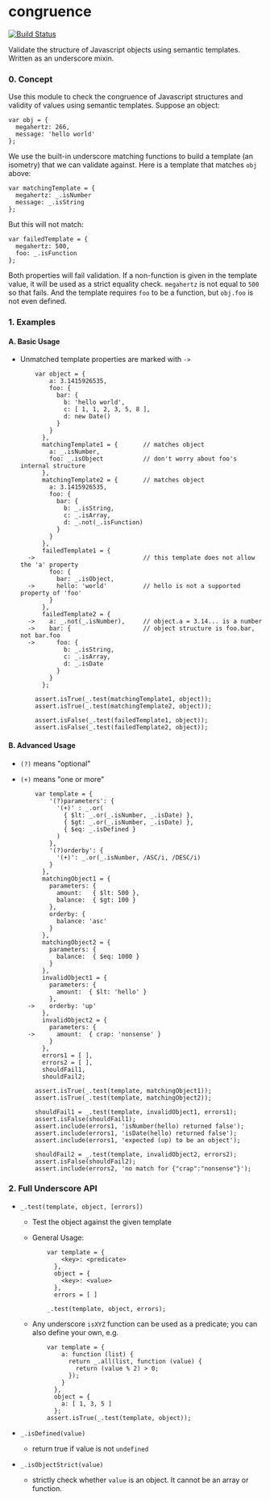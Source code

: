 congruence
==========

[![Build Status](https://travis-ci.org/tjwebb/congruence.png?branch=master)](https://travis-ci.org/tjwebb/congruence)

Validate the structure of Javascript objects using semantic templates. Written as an underscore mixin.

### 0. Concept

  Use this module to check the congruence of Javascript structures and validity
  of values using semantic templates. Suppose an object:

    var obj = {
      megahertz: 266,
      message: 'hello world'
    };

  We use the built-in underscore matching functions to build a template
  (an isometry) that we can validate against. Here is a template that matches
  `obj` above:

    var matchingTemplate = {
      megahertz: _.isNumber
      message: _.isString
    };

  But this will not match:

    var failedTemplate = {
      megahertz: 500,
      foo: _.isFunction
    };

  Both properties will fail validation. 
  If a non-function is given in the template value, it will be used as a strict
  equality check. `megahertz` is not equal to `500` so that fails. And the
  template requires `foo` to be a function, but `obj.foo` is not even defined.

### 1. Examples
#### A. Basic Usage
- Unmatched template properties are marked with `->`

          var object = {
              a: 3.1415926535,
              foo: {
                bar: {
                  b: 'hello world',
                  c: [ 1, 1, 2, 3, 5, 8 ],
                  d: new Date()
                }
              }
            },
            matchingTemplate1 = {       // matches object
              a: _.isNumber, 
              foo: _.isObject           // don't worry about foo's internal structure
            },
            matchingTemplate2 = {       // matches object
              a: 3.1415926535,
              foo: {
                bar: {
                  b: _.isString,
                  c: _.isArray,
                  d: _.not(_.isFunction)
                }
              }
            },
            failedTemplate1 = {
        ->                              // this template does not allow the 'a' property
              foo: {
                bar: _.isObject,
        ->      hello: 'world'          // hello is not a supported property of 'foo'
              }
            },
            failedTemplate2 = {
        ->    a: _.not(_.isNumber),     // object.a = 3.14... is a number
        ->    bar: {                    // object structure is foo.bar, not bar.foo
        ->      foo: {
                  b: _.isString,
                  c: _.isArray,
                  d: _.isDate
                }
              }
            };

          assert.isTrue(_.test(matchingTemplate1, object));
          assert.isTrue(_.test(matchingTemplate2, object));

          assert.isFalse(_.test(failedTemplate1, object));
          assert.isFalse(_.test(failedTemplate2, object));

#### B. Advanced Usage
- `(?)` means "optional"
- `(+)` means "one or more"

          var template = {
              '(?)parameters': {
                '(+)' : _.or(
                  { $lt: _.or(_.isNumber, _.isDate) },
                  { $gt: _.or(_.isNumber, _.isDate) },
                  { $eq: _.isDefined }
                )
              },
              '(?)orderby': {
                '(+)': _.or(_.isNumber, /ASC/i, /DESC/i)
              }
            },
            matchingObject1 = {
              parameters: {
                amount:   { $lt: 500 },
                balance:  { $gt: 100 }
              },
              orderby: {
                balance: 'asc'
              }
            },
            matchingObject2 = {
              parameters: {
                balance:  { $eq: 1000 }
              }
            },
            invalidObject1 = {
              parameters: {
                amount:  { $lt: 'hello' }
              },
        ->    orderby: 'up'
            },
            invalidObject2 = {
              parameters: {
        ->      amount:  { crap: 'nonsense' }
              }
            },
            errors1 = [ ],
            errors2 = [ ],
            shouldFail1,
            shouldFail2; 

          assert.isTrue(_.test(template, matchingObject1));
          assert.isTrue(_.test(template, matchingObject2));

          shouldFail1 = _.test(template, invalidObject1, errors1);
          assert.isFalse(shouldFail1);
          assert.include(errors1, 'isNumber(hello) returned false');
          assert.include(errors1, 'isDate(hello) returned false');
          assert.include(errors1, 'expected (up) to be an object');

          shouldFail2 = _.test(template, invalidObject2, errors2);
          assert.isFalse(shouldFail2);
          assert.include(errors2, 'no match for {"crap":"nonsense"}');

### 2. Full Underscore API

- `_.test(template, object, [errors])`
  - Test the object against the given template
  - General Usage:

            var template = {
                <key>: <predicate>
              },
              object = {
                <key>: <value>
              },
              errors = [ ]

            _.test(template, object, errors);

  - Any underscore `isXYZ` function can be used as a predicate; you can also define
    your own, e.g.
        
            var template = {
                a: function (list) {
                  return _.all(list, function (value) {
                    return (value % 2) > 0;
                  });
                }
              },
              object = {
                a: [ 1, 3, 5 ]
              };
            assert.isTrue(_.test(template, object));

- `_.isDefined(value)`
  - return true if value is not `undefined`

- `_.isObjectStrict(value)`
  - strictly check whether `value` is an object. It cannot be an array or function.

